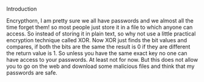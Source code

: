 Introduction

Encrypthorn, I am pretty sure we all have passwords and we almost all the time forget them! so most people just store it in a file to which anyone can access. So instead of storing it in plain text,
so why not use a little practical encryption technique called XOR. Now XOR just finds the bit values and compares, if both the bits are the same the result is 0 if they are different the return value is 1.
So unless you have the same exact key no one can have access to your passwords. At least not for now. But this does not allow you to go on the web and download some malicious files and think that my passwords are
safe.
